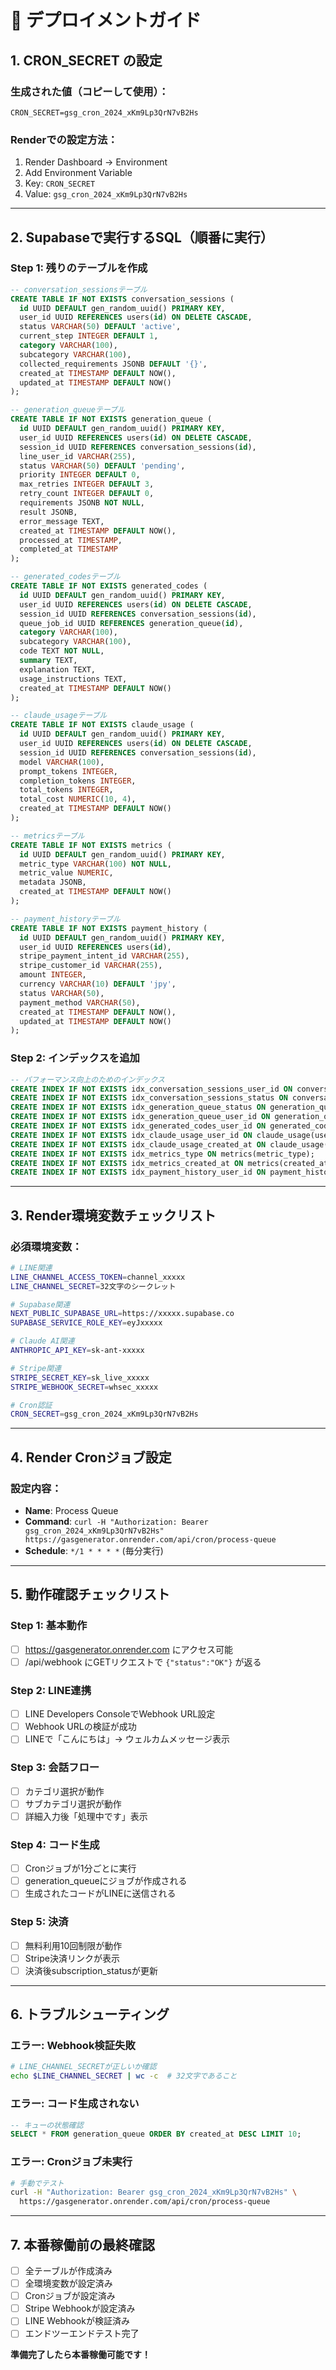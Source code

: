 # 🚀 デプロイメントガイド

## 1. CRON_SECRET の設定

### 生成された値（コピーして使用）：
```
CRON_SECRET=gsg_cron_2024_xKm9Lp3QrN7vB2Hs
```

### Renderでの設定方法：
1. Render Dashboard → Environment
2. Add Environment Variable
3. Key: `CRON_SECRET`
4. Value: `gsg_cron_2024_xKm9Lp3QrN7vB2Hs`

---

## 2. Supabaseで実行するSQL（順番に実行）

### Step 1: 残りのテーブルを作成
```sql
-- conversation_sessionsテーブル
CREATE TABLE IF NOT EXISTS conversation_sessions (
  id UUID DEFAULT gen_random_uuid() PRIMARY KEY,
  user_id UUID REFERENCES users(id) ON DELETE CASCADE,
  status VARCHAR(50) DEFAULT 'active',
  current_step INTEGER DEFAULT 1,
  category VARCHAR(100),
  subcategory VARCHAR(100),
  collected_requirements JSONB DEFAULT '{}',
  created_at TIMESTAMP DEFAULT NOW(),
  updated_at TIMESTAMP DEFAULT NOW()
);

-- generation_queueテーブル
CREATE TABLE IF NOT EXISTS generation_queue (
  id UUID DEFAULT gen_random_uuid() PRIMARY KEY,
  user_id UUID REFERENCES users(id) ON DELETE CASCADE,
  session_id UUID REFERENCES conversation_sessions(id),
  line_user_id VARCHAR(255),
  status VARCHAR(50) DEFAULT 'pending',
  priority INTEGER DEFAULT 0,
  max_retries INTEGER DEFAULT 3,
  retry_count INTEGER DEFAULT 0,
  requirements JSONB NOT NULL,
  result JSONB,
  error_message TEXT,
  created_at TIMESTAMP DEFAULT NOW(),
  processed_at TIMESTAMP,
  completed_at TIMESTAMP
);

-- generated_codesテーブル
CREATE TABLE IF NOT EXISTS generated_codes (
  id UUID DEFAULT gen_random_uuid() PRIMARY KEY,
  user_id UUID REFERENCES users(id) ON DELETE CASCADE,
  session_id UUID REFERENCES conversation_sessions(id),
  queue_job_id UUID REFERENCES generation_queue(id),
  category VARCHAR(100),
  subcategory VARCHAR(100),
  code TEXT NOT NULL,
  summary TEXT,
  explanation TEXT,
  usage_instructions TEXT,
  created_at TIMESTAMP DEFAULT NOW()
);

-- claude_usageテーブル
CREATE TABLE IF NOT EXISTS claude_usage (
  id UUID DEFAULT gen_random_uuid() PRIMARY KEY,
  user_id UUID REFERENCES users(id) ON DELETE CASCADE,
  session_id UUID REFERENCES conversation_sessions(id),
  model VARCHAR(100),
  prompt_tokens INTEGER,
  completion_tokens INTEGER,
  total_tokens INTEGER,
  total_cost NUMERIC(10, 4),
  created_at TIMESTAMP DEFAULT NOW()
);

-- metricsテーブル
CREATE TABLE IF NOT EXISTS metrics (
  id UUID DEFAULT gen_random_uuid() PRIMARY KEY,
  metric_type VARCHAR(100) NOT NULL,
  metric_value NUMERIC,
  metadata JSONB,
  created_at TIMESTAMP DEFAULT NOW()
);

-- payment_historyテーブル
CREATE TABLE IF NOT EXISTS payment_history (
  id UUID DEFAULT gen_random_uuid() PRIMARY KEY,
  user_id UUID REFERENCES users(id),
  stripe_payment_intent_id VARCHAR(255),
  stripe_customer_id VARCHAR(255),
  amount INTEGER,
  currency VARCHAR(10) DEFAULT 'jpy',
  status VARCHAR(50),
  payment_method VARCHAR(50),
  created_at TIMESTAMP DEFAULT NOW(),
  updated_at TIMESTAMP DEFAULT NOW()
);
```

### Step 2: インデックスを追加
```sql
-- パフォーマンス向上のためのインデックス
CREATE INDEX IF NOT EXISTS idx_conversation_sessions_user_id ON conversation_sessions(user_id);
CREATE INDEX IF NOT EXISTS idx_conversation_sessions_status ON conversation_sessions(status);
CREATE INDEX IF NOT EXISTS idx_generation_queue_status ON generation_queue(status);
CREATE INDEX IF NOT EXISTS idx_generation_queue_user_id ON generation_queue(user_id);
CREATE INDEX IF NOT EXISTS idx_generated_codes_user_id ON generated_codes(user_id);
CREATE INDEX IF NOT EXISTS idx_claude_usage_user_id ON claude_usage(user_id);
CREATE INDEX IF NOT EXISTS idx_claude_usage_created_at ON claude_usage(created_at);
CREATE INDEX IF NOT EXISTS idx_metrics_type ON metrics(metric_type);
CREATE INDEX IF NOT EXISTS idx_metrics_created_at ON metrics(created_at);
CREATE INDEX IF NOT EXISTS idx_payment_history_user_id ON payment_history(user_id);
```

---

## 3. Render環境変数チェックリスト

### 必須環境変数：
```bash
# LINE関連
LINE_CHANNEL_ACCESS_TOKEN=channel_xxxxx
LINE_CHANNEL_SECRET=32文字のシークレット

# Supabase関連
NEXT_PUBLIC_SUPABASE_URL=https://xxxxx.supabase.co
SUPABASE_SERVICE_ROLE_KEY=eyJxxxxx

# Claude AI関連
ANTHROPIC_API_KEY=sk-ant-xxxxx

# Stripe関連
STRIPE_SECRET_KEY=sk_live_xxxxx
STRIPE_WEBHOOK_SECRET=whsec_xxxxx

# Cron認証
CRON_SECRET=gsg_cron_2024_xKm9Lp3QrN7vB2Hs
```

---

## 4. Render Cronジョブ設定

### 設定内容：
- **Name**: Process Queue
- **Command**: `curl -H "Authorization: Bearer gsg_cron_2024_xKm9Lp3QrN7vB2Hs" https://gasgenerator.onrender.com/api/cron/process-queue`
- **Schedule**: `*/1 * * * *` (毎分実行)

---

## 5. 動作確認チェックリスト

### Step 1: 基本動作
- [ ] https://gasgenerator.onrender.com にアクセス可能
- [ ] /api/webhook にGETリクエストで `{"status":"OK"}` が返る

### Step 2: LINE連携
- [ ] LINE Developers ConsoleでWebhook URL設定
- [ ] Webhook URLの検証が成功
- [ ] LINEで「こんにちは」→ ウェルカムメッセージ表示

### Step 3: 会話フロー
- [ ] カテゴリ選択が動作
- [ ] サブカテゴリ選択が動作
- [ ] 詳細入力後「処理中です」表示

### Step 4: コード生成
- [ ] Cronジョブが1分ごとに実行
- [ ] generation_queueにジョブが作成される
- [ ] 生成されたコードがLINEに送信される

### Step 5: 決済
- [ ] 無料利用10回制限が動作
- [ ] Stripe決済リンクが表示
- [ ] 決済後subscription_statusが更新

---

## 6. トラブルシューティング

### エラー: Webhook検証失敗
```bash
# LINE_CHANNEL_SECRETが正しいか確認
echo $LINE_CHANNEL_SECRET | wc -c  # 32文字であること
```

### エラー: コード生成されない
```sql
-- キューの状態確認
SELECT * FROM generation_queue ORDER BY created_at DESC LIMIT 10;
```

### エラー: Cronジョブ未実行
```bash
# 手動でテスト
curl -H "Authorization: Bearer gsg_cron_2024_xKm9Lp3QrN7vB2Hs" \
  https://gasgenerator.onrender.com/api/cron/process-queue
```

---

## 7. 本番稼働前の最終確認

- [ ] 全テーブルが作成済み
- [ ] 全環境変数が設定済み
- [ ] Cronジョブが設定済み
- [ ] Stripe Webhookが設定済み
- [ ] LINE Webhookが検証済み
- [ ] エンドツーエンドテスト完了

**準備完了したら本番稼働可能です！**